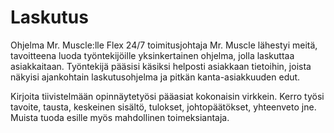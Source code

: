 # Laskutus
Ohjelma Mr. Muscle:lle
Flex 24/7 toimitusjohtaja Mr. Muscle lähestyi meitä, tavoitteena luoda työntekijöille yksinkertainen ohjelma, jolla laskuttaa asiakkaitaan. Työntekijä pääsisi käsiksi helposti asiakkaan tietoihin, joista näkyisi ajankohtain laskutusohjelma ja pitkän kanta-asiakkuuden edut.

Kirjoita tiivistelmään opinnäytetyösi pääasiat kokonaisin virkkein. Kerro työsi tavoite, tausta, keskeinen sisältö, tulokset, johtopäätökset, yhteenveto jne.  Muista tuoda esille myös mahdollinen toimeksiantaja.

